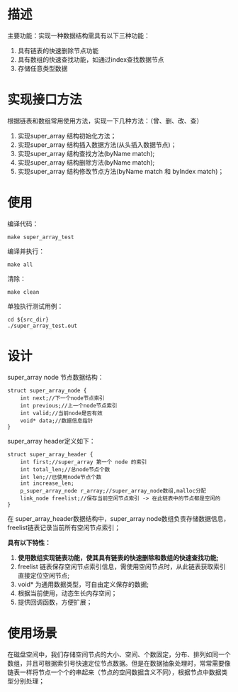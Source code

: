 # 描述
主要功能：实现一种数据结构需具有以下三种功能：
>
1. 具有链表的快速删除节点功能
2. 具有数组的快速查找功能，如通过index查找数据节点 
3. 存储任意类型数据

# 实现接口方法
根据链表和数组常用使用方法，实现一下几种方法：（曾、删、改、查）
>
1. 实现super_array 结构初始化方法；
2. 实现super_array 结构插入数据方法(从头插入数据节点)；
3. 实现super_array 结构查找方法(byName match);
4. 实现super_array 结构删除方法(byName match);
5. 实现super_array 结构修改节点方法(byName match 和 byIndex match)；

# 使用
编译代码：
```
make super_array_test
```
编译并执行：
```
make all
```
清除：
```
make clean
```
单独执行测试用例：
```
cd ${src_dir}
./super_array_test.out
```

# 设计
super_array node 节点数据结构：
```
struct super_array_node {
    int next;//下一个node节点索引
    int previous;//上一个node节点索引
    int valid;//当前node是否有效
    void* data;//数据信息指针
} 
```
super_array header定义如下：
```
struct super_array_header {
    int first;//super_array 第一个 node 的索引
    int total_len;//总node节点个数
    int len;//已使用node节点个数
    int increase_len;
    p_super_array_node r_array;//super_array_node数组,malloc分配
    link_node freelist;//保存当前空闲节点索引 -> 在此链表中的节点都是空闲的
}
```
在 super_array_header数据结构中，super_array node数组负责存储数据信息，freelist链表记录当前所有空闲节点索引；

**具有以下特性：** 
1. **使用数组实现链表功能，使其具有链表的快速删除和数组的快速查找功能;**
2. freelist 链表保存空闲节点索引信息，需使用空闲节点时，从此链表获取索引直接定位空闲节点;
3. void* 为通用数据类型，可自由定义保存的数据;
4. 根据当前使用，动态生长内存空间；
5. 提供回调函数，方便扩展；


# 使用场景
在磁盘空间中，我们存储空间节点的大小、空间、个数固定，分布、排列如同一个数组，并且可根据索引号快速定位节点数据。但是在数据抽象处理时，常常需要像链表一样将节点一个个的串起来（节点的空间数据含义不同），根据节点中数据类型分别处理；

